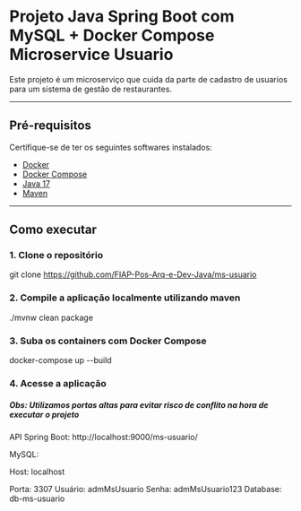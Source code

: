 # Projeto Java Spring Boot com MySQL + Docker Compose Microservice Usuario

Este projeto é um microserviço que cuida da parte de cadastro de usuarios para um sistema de gestão de restaurantes.

---

## Pré-requisitos

Certifique-se de ter os seguintes softwares instalados:

- [Docker](https://www.docker.com/)
- [Docker Compose](https://docs.docker.com/compose/)
- [Java 17](https://www.oracle.com/java/technologies/downloads/#java17)
- [Maven](https://maven.apache.org/)

---

## Como executar

### 1. Clone o repositório

git clone https://github.com/FIAP-Pos-Arq-e-Dev-Java/ms-usuario

### 2. Compile a aplicação localmente utilizando maven

./mvnw clean package

### 3. Suba os containers com Docker Compose

docker-compose up --build

### 4. Acesse a aplicação 
##### Obs: Utilizamos portas altas para evitar risco de conflito na hora de executar o projeto

API Spring Boot: http://localhost:9000/ms-usuario/

MySQL:

Host: localhost

Porta: 3307
Usuário: admMsUsuario
Senha: admMsUsuario123
Database: db-ms-usuario




